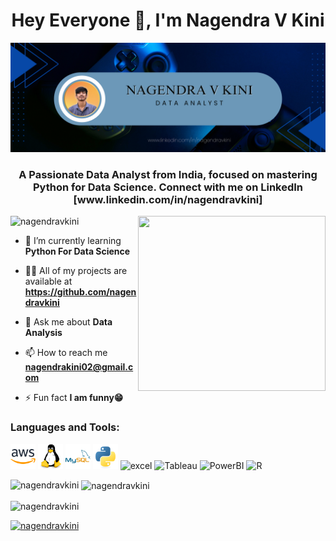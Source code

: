 <h1 align="center">Hey Everyone 👋, I'm Nagendra V Kini</h1>
<div align="center"> <img src="https://github.com/nagendravkini/nagendravkini/blob/main/GitHub_Banner.png"> </div>
<h3 align="center">A Passionate Data Analyst from India, focused on mastering Python for Data Science. Connect with me on LinkedIn [www.linkedin.com/in/nagendravkini]</h3>

<img align="right" src="https://github.com/nagendravkini/nagendravkini/assets/140932670/f5e638fc-000b-4d0d-88f4-5926a2a221e3" width="300" height="280">

<p align="left"> <img src="https://komarev.com/ghpvc/?username=nagendravkini&label=Profile%20views&color=0e75b6&style=flat" alt="nagendravkini" /> </p>

- 🌱 I’m currently learning **Python For Data Science**

- 👨‍💻 All of my projects are available at **https://github.com/nagendravkini**
  
- 💬 Ask me about **Data Analysis**

- 📫 How to reach me **nagendrakini02@gmail.com**

- ⚡ Fun fact **I am funny😁**

<h3 align="left">Languages and Tools:</h3>
<p align="left">
    <a>
        <img src="https://raw.githubusercontent.com/devicons/devicon/master/icons/amazonwebservices/amazonwebservices-original-wordmark.svg" alt="aws" width="40" height="40"/>
    </a>   
    <a>
        <img src="https://raw.githubusercontent.com/devicons/devicon/master/icons/linux/linux-original.svg" alt="linux" width="40" height="40"/>
    </a>   
    <a>
        <img src="https://raw.githubusercontent.com/devicons/devicon/master/icons/mysql/mysql-original-wordmark.svg" alt="mysql" width="40" height="40"/>
    </a>
    <a>
        <img src="https://raw.githubusercontent.com/devicons/devicon/master/icons/python/python-original.svg" alt="python" width="40" height="40"/>
    </a>  
    <a>
        <img src="https://github.com/nagendravkini/nagendravkini/assets/140932670/82979a2b-ba4b-44f4-b570-2687106559f4" alt="excel" width="40" height="40"/>
    </a>  
    <a>
        <img src="https://github.com/nagendravkini/nagendravkini/assets/140932670/2975ca78-e47b-4bb6-8413-e2552dbec35f" alt="Tableau" width="40" height="40"/>
    </a>   
    <a>
        <img src="https://github.com/nagendravkini/nagendravkini/assets/140932670/b1b21ba7-d5d5-4dd4-91da-bfd875766a11" alt="PowerBI" width="40" height="40"/>
    </a>
    <a>
        <img src="https://github.com/nagendravkini/nagendravkini/assets/140932670/d97d3f79-5a08-461f-88b6-c91f62e94bd8" alt="R" width="40" height="40"/>
    </a> 
</p>

<p><img align="left" src="https://github-readme-stats.vercel.app/api/top-langs?username=nagendravkini&show_icons=true&locale=en&layout=compact" alt="nagendravkini" /></p>

<p>&nbsp;<img align="center" src="https://github-readme-stats.vercel.app/api?username=nagendravkini&show_icons=true&locale=en" alt="nagendravkini" /></p>

<p><img align="center" src="https://github-readme-streak-stats.herokuapp.com/?user=nagendravkini&" alt="nagendravkini" /></p>


<p align="left"> <a href="https://github.com/ryo-ma/github-profile-trophy"><img src="https://github-profile-trophy.vercel.app/?username=nagendravkini" alt="nagendravkini" /></a> </p>
